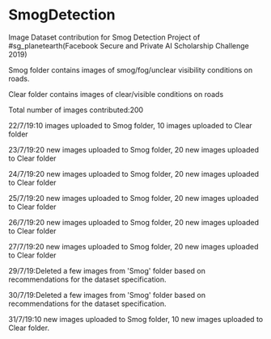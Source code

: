 # SmogDetection

Image Dataset contribution for Smog Detection Project of #sg_planetearth(Facebook Secure and Private AI Scholarship Challenge 2019)

Smog folder contains images of smog/fog/unclear visibility conditions on roads.

Clear folder contains images of clear/visible conditions on roads

Total number of images contributed:200

22/7/19:10 images uploaded to Smog folder, 10 images uploaded to Clear folder

23/7/19:20 new images uploaded to Smog folder, 20 new images uploaded to Clear folder

24/7/19:20 new images uploaded to Smog folder, 20 new images uploaded to Clear folder

25/7/19:20 new images uploaded to Smog folder, 20 new images uploaded to Clear folder

26/7/19:20 new images uploaded to Smog folder, 20 new images uploaded to Clear folder

27/7/19:20 new images uploaded to Smog folder, 20 new images uploaded to Clear folder

29/7/19:Deleted a few images from 'Smog' folder based on recommendations for the dataset specification. 

30/7/19:Deleted a few images from 'Smog' folder based on recommendations for the dataset specification. 

31/7/19:10 new images uploaded to Smog folder, 10 new images uploaded to Clear folder.
